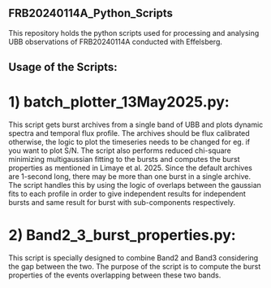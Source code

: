 ## FRB20240114A_Python_Scripts
This repository holds the python scripts used for processing and analysing UBB observations of FRB20240114A conducted with Effelsberg.

## Usage of the Scripts:
# 1) batch_plotter_13May2025.py:
This script gets burst archives from a single band of UBB and plots dynamic spectra and temporal flux profile. The archives should be flux calibrated otherwise, the logic to plot the timeseries needs to be changed for eg. if you want to plot S/N. The script also performs reduced chi-square minimizing multigaussian fitting to the bursts and computes the burst properties as mentioned in Limaye et al. 2025. Since the default archives are 1-second long, there may be more than one burst in a single archive. The script handles this by using the logic of overlaps between the gaussian fits to each profile in order to give independent results for independent bursts and same result for burst with sub-components respectively.
# 2) Band2_3_burst_properties.py:
This script is specially designed to combine Band2 and Band3 considering the gap between the two. The purpose of the script is to compute the burst properties of the events overlapping between these two bands.
